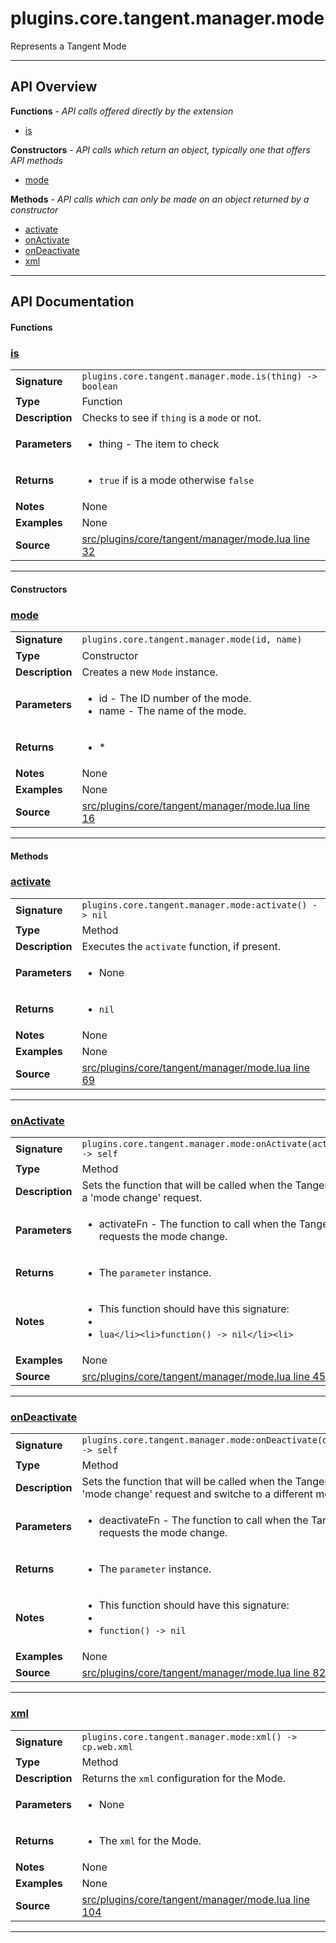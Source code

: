 # plugins.core.tangent.manager.mode

Represents a Tangent Mode

---

## API Overview
**Functions** - _API calls offered directly by the extension_
 * [is](#is)

**Constructors** - _API calls which return an object, typically one that offers API methods_
 * [mode](#mode)

**Methods** - _API calls which can only be made on an object returned by a constructor_
 * [activate](#activate)
 * [onActivate](#onactivate)
 * [onDeactivate](#ondeactivate)
 * [xml](#xml)


---

## API Documentation

#### Functions


### [is](#is)

|                                             |                                                                                     |
| --------------------------------------------|-------------------------------------------------------------------------------------|
| **Signature**                               | `plugins.core.tangent.manager.mode.is(thing) -> boolean`                                                                    |
| **Type**                                    | Function                                                                     |
| **Description**                             | Checks to see if `thing` is a `mode` or not.                                                                     |
| **Parameters**                              | <ul><li>thing - The item to check</li></ul> |
| **Returns**                                 | <ul><li>`true` if is a mode otherwise `false`</li></ul>          |
| **Notes**                                   | None |
| **Examples**                                | None |
| **Source**                                  | [src/plugins/core/tangent/manager/mode.lua line 32](https://github.com/CommandPost/CommandPost/blob/develop/src/plugins/core/tangent/manager/mode.lua#L32) |

---

#### Constructors


### [mode](#mode)

|                                             |                                                                                     |
| --------------------------------------------|-------------------------------------------------------------------------------------|
| **Signature**                               | `plugins.core.tangent.manager.mode(id, name)`                                                                    |
| **Type**                                    | Constructor                                                                     |
| **Description**                             | Creates a new `Mode` instance.                                                                     |
| **Parameters**                              | <ul><li>id        - The ID number of the mode.</li><li>name      - The name of the mode.</li></ul> |
| **Returns**                                 | <ul><li> *</li></ul>          |
| **Notes**                                   | None |
| **Examples**                                | None |
| **Source**                                  | [src/plugins/core/tangent/manager/mode.lua line 16](https://github.com/CommandPost/CommandPost/blob/develop/src/plugins/core/tangent/manager/mode.lua#L16) |

---

#### Methods


### [activate](#activate)

|                                             |                                                                                     |
| --------------------------------------------|-------------------------------------------------------------------------------------|
| **Signature**                               | `plugins.core.tangent.manager.mode:activate() -> nil`                                                                    |
| **Type**                                    | Method                                                                     |
| **Description**                             | Executes the `activate` function, if present.                                                                     |
| **Parameters**                              | <ul><li>None</li></ul> |
| **Returns**                                 | <ul><li>`nil`</li></ul>          |
| **Notes**                                   | None |
| **Examples**                                | None |
| **Source**                                  | [src/plugins/core/tangent/manager/mode.lua line 69](https://github.com/CommandPost/CommandPost/blob/develop/src/plugins/core/tangent/manager/mode.lua#L69) |

---


### [onActivate](#onactivate)

|                                             |                                                                                     |
| --------------------------------------------|-------------------------------------------------------------------------------------|
| **Signature**                               | `plugins.core.tangent.manager.mode:onActivate(activateFn) -> self`                                                                    |
| **Type**                                    | Method                                                                     |
| **Description**                             | Sets the function that will be called when the Tangent sends a 'mode change' request.                                                                     |
| **Parameters**                              | <ul><li>activateFn     - The function to call when the Tangent requests the mode change.</li></ul> |
| **Returns**                                 | <ul><li>The `parameter` instance.</li></ul>          |
| **Notes**                                   | <ul><li>This function should have this signature:</li><li></li><li>```lua</li><li>function() -> nil</li><li>```</li></ul> |
| **Examples**                                | None |
| **Source**                                  | [src/plugins/core/tangent/manager/mode.lua line 45](https://github.com/CommandPost/CommandPost/blob/develop/src/plugins/core/tangent/manager/mode.lua#L45) |

---


### [onDeactivate](#ondeactivate)

|                                             |                                                                                     |
| --------------------------------------------|-------------------------------------------------------------------------------------|
| **Signature**                               | `plugins.core.tangent.manager.mode:onDeactivate(deactivateFn) -> self`                                                                    |
| **Type**                                    | Method                                                                     |
| **Description**                             | Sets the function that will be called when the Tangent sends a 'mode change' request and switche to a different mode.                                                                     |
| **Parameters**                              | <ul><li>deactivateFn     - The function to call when the Tangent requests the mode change.</li></ul> |
| **Returns**                                 | <ul><li>The `parameter` instance.</li></ul>          |
| **Notes**                                   | <ul><li>This function should have this signature:</li><li></li><li>`function() -> nil`</li></ul> |
| **Examples**                                | None |
| **Source**                                  | [src/plugins/core/tangent/manager/mode.lua line 82](https://github.com/CommandPost/CommandPost/blob/develop/src/plugins/core/tangent/manager/mode.lua#L82) |

---


### [xml](#xml)

|                                             |                                                                                     |
| --------------------------------------------|-------------------------------------------------------------------------------------|
| **Signature**                               | `plugins.core.tangent.manager.mode:xml() -> cp.web.xml`                                                                    |
| **Type**                                    | Method                                                                     |
| **Description**                             | Returns the `xml` configuration for the Mode.                                                                     |
| **Parameters**                              | <ul><li>None</li></ul> |
| **Returns**                                 | <ul><li>The `xml` for the Mode.</li></ul>          |
| **Notes**                                   | None |
| **Examples**                                | None |
| **Source**                                  | [src/plugins/core/tangent/manager/mode.lua line 104](https://github.com/CommandPost/CommandPost/blob/develop/src/plugins/core/tangent/manager/mode.lua#L104) |

---


